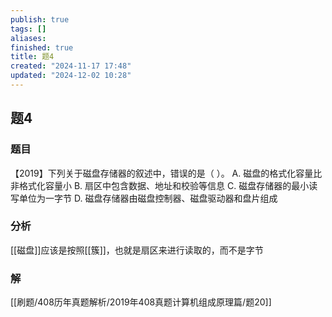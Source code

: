 ```yaml
---
publish: true
tags: []
aliases: 
finished: true
title: 题4
created: "2024-11-17 17:48"
updated: "2024-12-02 10:28"
---
```

## 题4
### 题目
【2019】下列关于磁盘存储器的叙述中，错误的是（ ）。
A. 磁盘的格式化容量比非格式化容量小
B. 扇区中包含数据、地址和校验等信息
C. 磁盘存储器的最小读写单位为一字节
D. 磁盘存储器由磁盘控制器、磁盘驱动器和盘片组成
### 分析
[[磁盘]]应该是按照[[簇]]，也就是扇区来进行读取的，而不是字节
### 解
[[刷题/408历年真题解析/2019年408真题计算机组成原理篇/题20]]